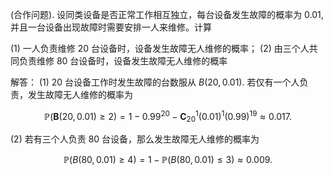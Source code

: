 (合作问题). 设同类设备是否正常工作相互独立，每台设备发生故障的概率为 0.01, 并且一台设备出现故障时需要安排一人来维修。计算

(1) 一人负责维修 20 台设备时，设备发生故障无人维修的概率；
(2) 由三个人共同负责维修 80 台设备时，设备发生故障无人维修的概率

解答：
(1) 20 台设备工作时发生故障的台数服从 $B(20,0.01)$. 若仅有一个人负责，发生故障无人维修的概率为

$$\mathbb{P}(\boldsymbol{B}(20,0.01)\geq2)=1-0.99^{20}-\boldsymbol{C}_{20}^1(0.01)^1(0.99)^{19}\approx0.017.$$

(2) 若有三个人负责 80 台设备，那么发生故障无人维修的概率为

$$
\mathbb{P}(B(80,0.01)\geq4)=1-\mathbb{P}(B(80,0.01)\leq3)\approx0.009.
$$
